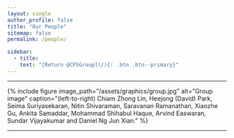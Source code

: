 ```yaml
---
layout: single
author_profile: false
title: "Our People"
sitemap: false
permalink: /people/

sidebar:
  - title:
    text: "[Return @CPSGroup](/){: .btn .btn--primary}"
---
```


******

{% include figure image_path="/assets/graphics/group.jpg" alt="Group image" caption="(left-to-right) Chiam Zhong Lin, Heejong (David) Park, Seima Suriyasekaran, Nitin Shivaraman, Saravanan Ramanathan, Xiaozhe Gu, Ankita Samaddar, Mohammad Shihabul Haque, Arvind Easwaran, Sundar Vijayakumar and Daniel Ng Jun Xian." %}


******
